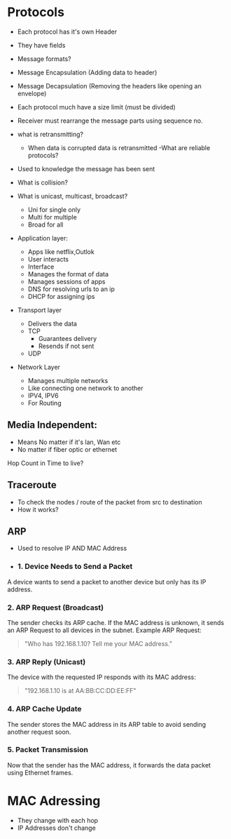 # Protocols
- Each protocol has it's own Header
- They have fields 
- Message formats?
- Message Encapsulation (Adding data to header)
- Message Decapsulation (Removing the headers like opening an envelope)
- Each protocol much have a size limit (must be divided)
- Receiver must rearrange the message parts using sequence no.
- what is retransmitting?
	- When data is corrupted data is retransmitted
-What are reliable protocols?
 - Used to knowledge the message has been sent
 
- What is collision?
- What is unicast, multicast, broadcast?
	- Uni for single only
	- Multi for multiple 
	- Broad for all

- Application layer:
	- Apps like netflix,Outlok
	- User interacts
	- Interface
	- Manages the format of data 
	- Manages sessions of apps
	- DNS for resolving urls to an ip
	- DHCP for assigning ips
- Transport layer
	- Delivers the data 
	- TCP
		- Guarantees delivery
		- Resends if not sent 
	- UDP
- Network Layer
	- Manages multiple networks 
	- Like connecting one network to another 
	- IPV4, IPV6 
	- For Routing

## Media Independent:
- Means No matter if it's lan, Wan etc
- No matter if fiber optic or ethernet

Hop Count in Time to live?
## Traceroute
- To check the nodes / route of the packet from src to destination
- How it works?

## ARP
- Used to resolve IP AND MAC Address

- ### **1. Device Needs to Send a Packet**

A device wants to send a packet to another device but only has its IP address.

### **2. ARP Request (Broadcast)**

The sender checks its ARP cache. If the MAC address is unknown, it sends an ARP Request to all devices in the subnet. Example ARP Request:

> "Who has 192.168.1.10? Tell me your MAC address."

### **3. ARP Reply (Unicast)**

The device with the requested IP responds with its MAC address:

> "192.168.1.10 is at AA:BB:CC:DD:EE:FF"

### **4. ARP Cache Update**

The sender stores the MAC address in its ARP table to avoid sending another request soon.

### **5. Packet Transmission**

Now that the sender has the MAC address, it forwards the data packet using Ethernet frames.

# MAC Adressing
- They change with each hop
- IP Addresses don't change